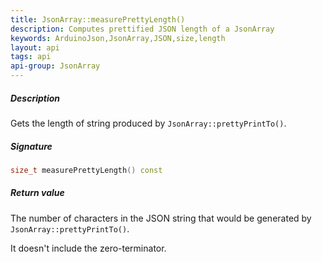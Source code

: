 ```yaml
---
title: JsonArray::measurePrettyLength()
description: Computes prettified JSON length of a JsonArray
keywords: ArduinoJson,JsonArray,JSON,size,length
layout: api
tags: api
api-group: JsonArray
---
```


##### Description

Gets the length of string produced by `JsonArray::prettyPrintTo()`.

##### Signature

```c++
size_t measurePrettyLength() const
```

##### Return value

The number of characters in the JSON string that would be generated by `JsonArray::prettyPrintTo()`.

It doesn't include the zero-terminator.

